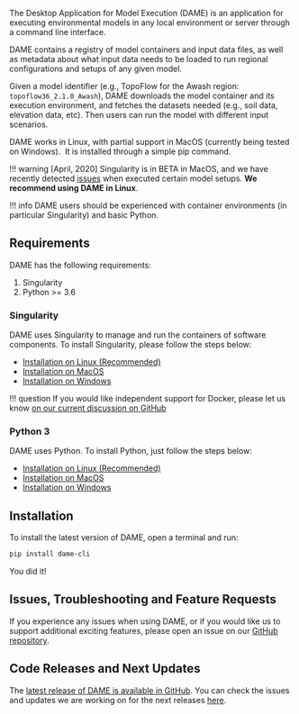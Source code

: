 The Desktop Application for Model Execution (DAME) is an application for executing environmental models in any local environment or server through a command line interface.

DAME contains a registry of model containers and input data files, as well as metadata about what input data needs to be loaded to run regional configurations and setups of any given model.

Given a model identifier (e.g., TopoFlow for the Awash region: `topoflow36_2.1.0_Awash`), DAME downloads the model container and its execution environment, and fetches the datasets needed (e.g., soil data, elevation data, etc). Then users can run the model with different input scenarios.

DAME works in Linux, with partial support in MacOS (currently being tested on Windows).  It is installed through a simple pip command.

!!! warning
    [April, 2020] Singularity is in BETA in MacOS, and we have recently detected [issues](https://github.com/mintproject/dame_cli/issues/50) when executed certain model setups. **We recommend using DAME in Linux**.

!!! info
    DAME users should be experienced with container environments (in particular Singularity) and basic Python.


## Requirements

DAME has the following requirements:

1. Singularity
2. Python >= 3.6

### Singularity 

DAME uses Singularity to manage and run the containers of software components. To install Singularity, please follow the steps below:

- [Installation on Linux (Recommended)](https://sylabs.io/guides/3.5/admin-guide/installation.html#)
- [Installation on MacOS](https://sylabs.io/singularity-desktop-macos/)
- [Installation on Windows](https://sylabs.io/guides/3.5/admin-guide/installation.html#windows)



!!! question
    If you would like independent support for Docker, please let us know [on our current discussion on GitHub](https://github.com/mintproject/dame_cli/issues/15)

### Python 3

DAME uses Python. To install Python, just follow the steps below:

- [Installation on Linux (Recommended)](https://realpython.com/installing-python/#linux)
- [Installation on MacOS](https://realpython.com/installing-python/#macos-mac-os-x)
- [Installation on Windows](https://realpython.com/installing-python/#windows)


## Installation

To install the latest version of DAME, open a terminal and run:

```bash
pip install dame-cli
```

You did it!

## Issues, Troubleshooting and Feature Requests

If you experience any issues when using DAME, or if you would like us to support additional exciting features, please open an issue on our [GitHub repository](https://github.com/mintproject/dame_cli/issues).

## Code Releases and Next Updates

The [latest release of DAME is available in GitHub](https://github.com/mintproject/dame_cli/releases/latest). You can check the issues and updates we are working on for the next releases [here](https://github.com/mintproject/dame_cli/milestones).
